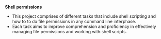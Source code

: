 **Shell permissions**

- This project comprises of different tasks that include shell scripting and how to to do file permissions in any command line interphase.
- Each task aims to improve comprehension and proficiency in effectively managing file permissions and working with shell scripts.
